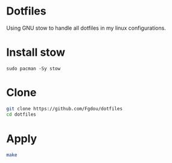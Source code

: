 # Dotfiles

Using GNU stow to handle all dotfiles in my linux configurations.

# Install stow
```shell
sudo pacman -Sy stow
```

# Clone
```sh
git clone https://github.com/Fgdou/dotfiles
cd dotfiles
```

# Apply
```sh
make
```
